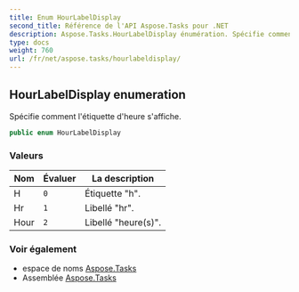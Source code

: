 ```yaml
---
title: Enum HourLabelDisplay
second_title: Référence de l'API Aspose.Tasks pour .NET
description: Aspose.Tasks.HourLabelDisplay énumération. Spécifie comment létiquette dheure saffiche.
type: docs
weight: 760
url: /fr/net/aspose.tasks/hourlabeldisplay/
---
```

## HourLabelDisplay enumeration

Spécifie comment l'étiquette d'heure s'affiche.

```csharp
public enum HourLabelDisplay
```

### Valeurs

| Nom | Évaluer | La description |
| --- | --- | --- |
| H | `0` | Étiquette "h". |
| Hr | `1` | Libellé "hr". |
| Hour | `2` | Libellé "heure(s)". |

### Voir également

* espace de noms [Aspose.Tasks](../../aspose.tasks/)
* Assemblée [Aspose.Tasks](../../)


